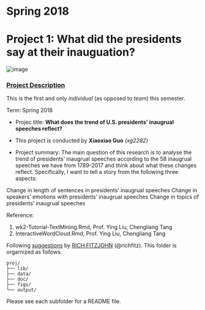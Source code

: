 # Spring 2018
# Project 1: What did the presidents say at their inauguation?

![image](figs/title.jpg)

### [Project Description](doc/)
This is the first and only *individual* (as opposed to *team*) this semester. 

Term: Spring 2018

+ Projec title: **What does the trend of U.S. presidents’ inaugrual speeches reflect?**
+ This project is conducted by **Xiaoxiao Guo** *(xg2282)*

+ Project summary: The main question of this research is to analyse the trend of presidents’ inaugrual speeches according to the 58 inaugrual speeches we have from 1789-2017 and think about what these changes reflect. Specifically, I want to tell a story from the following three aspects:

Change in length of sentences in presidents’ inaugrual speeches
Change in speakers’ emotions with presidents’ inaugrual speeches
Change in topics of presidents’ inaugrual speeches

Reference:
1. wk2-Tutorial-TextMining.Rmd, Prof. Ying Liu, Chengliang Tang
2. InteractiveWordCloud.Rmd, Prof. Ying Liu, Chengliang Tang

Following [suggestions](http://nicercode.github.io/blog/2013-04-05-projects/) by [RICH FITZJOHN](http://nicercode.github.io/about/#Team) (@richfitz). This folder is orgarnized as follows.

```
proj/
├── lib/
├── data/
├── doc/
├── figs/
└── output/
```

Please see each subfolder for a README file.
